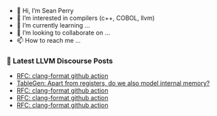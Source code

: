 - 👋 Hi, I’m Sean Perry
- 👀 I’m interested in compilers (c++, COBOL, llvm)
- 🌱 I’m currently learning ...
- 💞️ I’m looking to collaborate on ...
- 📫 How to reach me ...

<!---
s66perry/s66perry is a ✨ special ✨ repository because its `README.md` (this file) appears on your GitHub profile.
You can click the Preview link to take a look at your changes.
--->
### 📕 Latest LLVM Discourse Posts

<!-- DISCOURSE-LLVM:START -->
- [RFC: clang-format github action](https://discourse.llvm.org/t/rfc-clang-format-github-action/73391#post_5)
- [TableGen: Apart from registers, do we also model internal memory?](https://discourse.llvm.org/t/tablegen-apart-from-registers-do-we-also-model-internal-memory/73392#post_1)
- [RFC: clang-format github action](https://discourse.llvm.org/t/rfc-clang-format-github-action/73391#post_4)
- [RFC: clang-format github action](https://discourse.llvm.org/t/rfc-clang-format-github-action/73391#post_3)
- [RFC: clang-format github action](https://discourse.llvm.org/t/rfc-clang-format-github-action/73391#post_2)
<!-- DISCOURSE-LLVM:END -->
